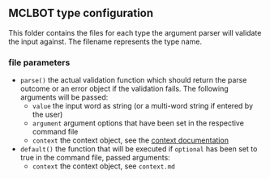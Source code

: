 ## MCLBOT type configuration

This folder contains the files for each type the argument parser will validate the input against. The filename represents the type name.

### file parameters

- `parse()` the actual validation function which should return the parse outcome or an error object if the validation fails. The following arguments will be passed:
  * `value` the input word as string (or a multi-word string if entered by the user)
  * `argument` argument options that have been set in the respective command file
  * `context` the context object, see the [context documentation](../context.md)
- `default()` the function that will be executed if `optional` has been set to true in the command file, passed arguments:
  * `context` the context object, see `context.md`
